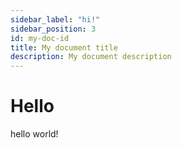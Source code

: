 ```yaml
---
sidebar_label: "hi!"
sidebar_position: 3
id: my-doc-id
title: My document title
description: My document description
---
```


# Hello

hello world!
